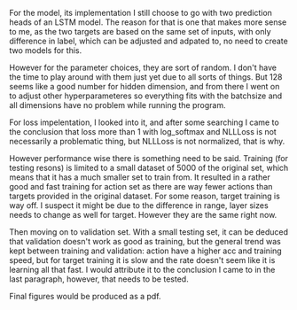 For the model, its implementation I still choose to go with two prediction heads of an LSTM model.
The reason for that is one that makes more sense to me, as the two targets are based on the same set of inputs,
with only difference in label, which can be adjusted and adpated to, no need to create two models for this.

However for the parameter choices, they are sort of random. I don't have the time to play around with them
just yet due to all sorts of things. But 128 seems like a good number for hidden dimension, and from there
I went on to adjust other hyperparameteres so everything fits with the batchsize and all dimensions have no problem
while running the program.

For loss impelentation, I looked into it, and after some searching I came to the conclusion that loss more than 1
with log_softmax and NLLLoss is not necessarily a problematic thing, but NLLLoss is not normalized, that is why.

However performance wise there is something need to be said. Training (for testing resons) is limited to a small dataset
of 5000 of the original set, which means that it has a much smaller set to train from. It resulted in a rather good and fast
training for action set as there are way fewer actions than targets provided in the original dataset. For some reason,
target training is way off. I suspect it might be due to the difference in range, layer sizes needs to change as well
for target. However they are the same right now.

Then moving on to validation set. With a small testing set, it can be deduced that validation doesn't work as good as training,
but the general trend was kept between training and validation: action have a higher acc and training speed, but for target
training it is slow and the rate doesn't seem like it is learning all that fast. I would attribute it to the conclusion I 
came to in the last paragraph, however, that needs to be tested.

Final figures would be produced as a pdf.